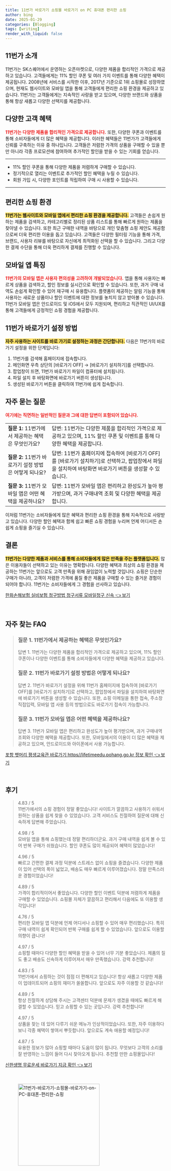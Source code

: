 ```yaml
---
title: 11번가 바로가기 쇼핑몰 바로가기 on PC 휴대폰 편리한 쇼핑
author: bing
date: 2025-01-29
categories: [Blogging]
tags: [writing]
render_with_liquid: false
---
```



<h2 id='11번가_소개'>11번가 소개</h2>

<p>11번가는 SK스퀘어에서 운영하는 오픈마켓으로, 다양한 제품을 합리적인 가격으로 제공하고 있습니다. 고객들에게는 11% 할인 쿠폰 및 여러 가지 이벤트를 통해 다양한 혜택이 제공됩니다. 2008년에 서비스를 시작한 이후, 2017년 기준으로 1위 쇼핑몰로 성장하였으며, 현재도 웹사이트와 모바일 앱을 통해 고객들에게 편리한 쇼핑 환경을 제공하고 있습니다. 11번가는 고객들에게는 지속적인 사랑을 받고 있으며, 다양한 브랜드와 상품을 통해 항상 새롭고 다양한 선택지를 제공합니다.</p>

<h2 id='고객혜택'>다양한 고객 혜택</h2>

<p><b><span style="color: #ee2323;">11번가는 다양한 제품을 합리적인 가격으로 제공합니다.</span></b> 또한, 다양한 쿠폰과 이벤트를 통해 소비자들에게 더 많은 혜택을 제공합니다. 이러한 혜택들은 11번가가 고객들에게 신뢰를 구축하는 이유 중 하나입니다. 고객들은 저렴한 가격의 상품을 구매할 수 있을 뿐만 아니라 각종 프로모션에 참여하여 추가적인 할인을 받을 수 있는 기회를 얻습니다.</p>

<hr />

<ul>
    <li>11% 할인 쿠폰을 통해 다양한 제품을 저렴하게 구매할 수 있습니다.</li>
    <li>정기적으로 열리는 이벤트로 추가적인 할인 혜택을 누릴 수 있습니다.</li>
    <li>회원 가입 시, 다양한 포인트를 적립하여 구매 시 사용할 수 있습니다.</li>
</ul>

<hr />

<h2 id='쇼핑환경'>편리한 쇼핑 환경</h2>

<p><b><span style="background-color: #ffe066;">11번가는 웹사이트와 모바일 앱에서 편리한 쇼핑 환경을 제공합니다.</span></b> 고객들은 손쉽게 원하는 제품을 검색하고, 카테고리별로 정리된 상품 리스트를 통해 빠르게 원하는 제품을 찾아낼 수 있습니다. 또한 최근 구매한 내역을 바탕으로 개인 맞춤형 쇼핑 제안도 제공함으로써 더욱 편리한 이용을 돕고 있습니다. 고객들은 다양한 필터링 기능을 통해 가격, 브랜드, 사용자 리뷰를 바탕으로 자신에게 최적화된 선택을 할 수 있습니다. 그리고 다양한 결제 수단을 통해 더욱 편리하게 결제를 진행할 수 있습니다.</p>

<h2 id='모바일앱_특징'>모바일 앱 특징</h2>

<p><b><span style="color: #ee2323;">11번가의 모바일 앱은 사용자 편의성을 고려하여 개발되었습니다.</span></b> 앱을 통해 사용자는 빠르게 상품을 검색하고, 할인 정보를 실시간으로 확인할 수 있습니다. 또한, 과거 구매 내역도 손쉽게 확인할 수 있어 재구매 시 유용합니다. 플랫폼이 제공하는 알림 기능을 통해 사용자는 새로운 상품이나 할인 이벤트에 대한 정보를 놓치지 않고 받아볼 수 있습니다. 11번가 모바일 앱은 안드로이드 및 iOS에서 모두 지원되며, 편리하고 직관적인 UI/UX를 통해 고객들에게 긍정적인 쇼핑 경험을 제공합니다.</p>

<h2 id='바로가기설정방법'>11번가 바로가기 설정 방법</h2>

<p><b><span style="background-color: #ffe066;"> 자주 사용하는 사이트를 바로 가기로 설정하는 과정은 간단합니다.</span></b> 다음은 11번가의 바로가기 설정을 위한 단계입니다:</p>

<ol>
    <li>11번가를 검색해 홈페이지에 접속합니다.</li>
    <li>메인화면 우측 상단의 [바로가기 OFF] → [바로가기 설치하기]를 선택합니다.</li>
    <li>팝업창이 뜨면, 11번가 바로가기 파일이 컴퓨터에 설치됩니다.</li>
    <li>파일 설치 후 바탕화면에 바로가기 버튼이 생성됩니다.</li>
    <li>생성된 바로가기 버튼을 클릭하여 11번가에 쉽게 접속합니다.</li>
</ol>

<h2 id='자주하는질문'>자주 묻는 질문</h2>

<p><b><span style="color: #ee2323;">여기에는 직면하는 일반적인 질문과 그에 대한 답변이 포함되어 있습니다.</span></b></p>

<table>
    <tr>
        <td><b>질문 1:</b> 11번가에서 제공하는 혜택은 무엇인가요?</td>
        <td>답변: 11번가는 다양한 제품을 합리적인 가격으로 제공하고 있으며, 11% 할인 쿠폰 및 이벤트를 통해 다양한 혜택을 제공합니다.</td>
    </tr>
    <tr>
        <td><b>질문 2:</b> 11번가 바로가기 설정 방법은 어떻게 되나요?</td>
        <td>답변: 11번가 홈페이지에 접속하여 [바로가기 OFF]를 [바로가기 설치하기]로 선택하고, 팝업창에서 파일을 설치하여 바탕화면 바로가기 버튼을 생성할 수 있습니다.</td>
    </tr>
    <tr>
        <td><b>질문 3:</b> 11번가 모바일 앱은 어떤 혜택을 제공하나요?</td>
        <td>답변: 11번가 모바일 앱은 편리하고 완성도가 높아 평가받으며, 과거 구매내역 조회 및 다양한 혜택을 제공합니다.</td>
    </tr>
</table>

<p>이처럼 11번가는 소비자들에게 많은 혜택과 편리한 쇼핑 환경을 통해 지속적으로 사랑받고 있습니다. 다양한 할인 혜택과 함께 쉽고 빠른 쇼핑 경험을 누리며 언제 어디서든 손쉽게 쇼핑을 즐기실 수 있습니다.</p>

<h2 id='결론'>결론</h2>

<p><b><span style="background-color: #ffe066;">11번가는 다양한 제품과 서비스를 통해 소비자들에게 많은 만족을 주는 플랫폼입니다.</span></b> 많은 이용자들이 선택하고 있는 이유는 명확합니다. 다양한 혜택과 최상의 쇼핑 환경을 제공하는 11번가는 앞으로도 고객 만족을 위해 끊임없이 노력할 것입니다. 쇼핑은 단순한 구매가 아니라, 고객이 저렴한 가격에 품질 좋은 제품을 구매할 수 있는 즐거운 경험이 되어야 합니다. 11번가는 소비자들에게 그 경험을 선사하고 있습니다.</p>


<p><a class="click-button" title="한화손해보험 실비보험 청구방법 청구서류 모바일청구 신속" href="https://adkhouse.github.io/posts/%ED%95%9C%ED%99%94%EC%86%90%ED%95%B4%EB%B3%B4%ED%97%98-%EC%8B%A4%EB%B9%84%EB%B3%B4%ED%97%98-%EC%B2%AD%EA%B5%AC%EB%B0%A9%EB%B2%95-%EC%B2%AD%EA%B5%AC%EC%84%9C%EB%A5%98-%EB%AA%A8%EB%B0%94%EC%9D%BC%EC%B2%AD%EA%B5%AC-%EC%8B%A0%EC%86%8D/" rel="dofollow">한화손해보험 실비보험 청구방법 청구서류 모바일청구 신속 👈 보기</a></p><br>
<h2 id='자주_찾는_FAQ'>자주 찾는 FAQ</h2>
<div itemscope="" itemtype="https://schema.org/FAQPage"> 
<blockquote> 
<div itemscope="" itemprop="mainEntity" itemtype="https://schema.org/Question"> 
<h3 itemprop="name">질문 1. 11번가에서 제공하는 혜택은 무엇인가요?</h3> 
<div itemscope="" itemprop="acceptedAnswer" itemtype="https://schema.org/Answer"> 
<span itemprop="text"> 
<p>답변 1. 11번가는 다양한 제품을 합리적인 가격으로 제공하고 있으며, 11% 할인 쿠폰이나 다양한 이벤트를 통해 소비자들에게 다양한 혜택을 제공하고 있습니다.</p> 
</span> 
</div> 
</div> 

<div itemscope="" itemprop="mainEntity" itemtype="https://schema.org/Question"> 
<h3 itemprop="name">질문 2. 11번가 바로가기 설정 방법은 어떻게 되나요?</h3> 
<div itemscope="" itemprop="acceptedAnswer" itemtype="https://schema.org/Answer"> 
<span itemprop="text"> 
<p>답변 2. 11번가 바로가기 설정을 위해 11번가 홈페이지에 접속하여 [바로가기 OFF]를 [바로가기 설치하기]로 선택하고, 팝업창에서 파일을 설치하여 바탕화면에 바로가기 버튼을 생성할 수 있습니다. 또한, 쇼핑 이메일을 통한 접속, 주소창 직접입력, 모바일 앱 사용 등의 방법으로도 바로가기 접속이 가능합니다.</p> 
</span> 
</div> 
</div> 

<div itemscope="" itemprop="mainEntity" itemtype="https://schema.org/Question"> 
<h3 itemprop="name">질문 3. 11번가 모바일 앱은 어떤 혜택을 제공하나요?</h3> 
<div itemscope="" itemprop="acceptedAnswer" itemtype="https://schema.org/Answer"> 
<span itemprop="text"> 
<p>답변 3. 11번가 모바일 앱은 편리하고 완성도가 높아 평가받으며, 과거 구매내역 조회와 다양한 혜택을 제공합니다. 또한, 모바일에서의 이용이 더 많은 혜택을 제공하고 있으며, 안드로이드와 아이폰에서 사용 가능합니다.</p> 
</span> 
</div> 
</div> 

</blockquote> 
</div>
<p><a class="click-button" title="포항 뱃머리 평생교육관 바로가기 https//lifetimeedu.pohang.go.kr 정보 확인" href="https://adkhouse.github.io/posts/%ED%8F%AC%ED%95%AD-%EB%B1%83%EB%A8%B8%EB%A6%AC-%ED%8F%89%EC%83%9D%EA%B5%90%EC%9C%A1%EA%B4%80-%EB%B0%94%EB%A1%9C%EA%B0%80%EA%B8%B0-httpslifetimeedu.pohang.go.kr-%EC%A0%95%EB%B3%B4-%ED%99%95%EC%9D%B8/" rel="dofollow">포항 뱃머리 평생교육관 바로가기 https//lifetimeedu.pohang.go.kr 정보 확인 👈 보기</a></p><br>
<h2 id='후기'>후기</h2>
<div itemscope itemtype="https://schema.org/Product">
  <blockquote>
  <div itemprop="review" itemscope itemtype="https://schema.org/Review">
      <div itemprop="reviewRating" itemscope itemtype="https://schema.org/Rating"> <span itemprop="ratingValue">4.83</span> / <span itemprop="bestRating">5</span> </div>
      <span itemprop="reviewBody">11번가에서의 쇼핑 경험이 정말 좋았습니다! 사이트가 깔끔하고 사용하기 쉬워서 원하는 상품을 쉽게 찾을 수 있었습니다. 고객 서비스도 친절하여 질문에 대해 신속하게 답변해 주었습니다.</span>
  </div>
  <br>
  <div itemprop="review" itemscope itemtype="https://schema.org/Review">
      <div itemprop="reviewRating" itemscope itemtype="https://schema.org/Rating"> <span itemprop="ratingValue">4.98</span> / <span itemprop="bestRating">5</span> </div>
      <span itemprop="reviewBody">모바일 앱을 통해 쇼핑했는데 정말 편리하더군요. 과거 구매 내역을 쉽게 볼 수 있어 반복 구매가 쉬웠습니다. 할인 쿠폰도 많이 제공되어 혜택이 많았습니다!</span>
  </div>
  <br>
  <div itemprop="review" itemscope itemtype="https://schema.org/Review">
      <div itemprop="reviewRating" itemscope itemtype="https://schema.org/Rating"> <span itemprop="ratingValue">4.96</span> / <span itemprop="bestRating">5</span> </div>
      <span itemprop="reviewBody">빠르고 간편한 결제 과정 덕분에 스트레스 없이 쇼핑을 즐겼습니다. 다양한 제품이 있어 선택의 폭이 넓었고, 배송도 매우 빠르게 이루어졌습니다. 정말 만족스러운 경험이었습니다! </span>
  </div>
  <br>
  <div itemprop="review" itemscope itemtype="https://schema.org/Review">
      <div itemprop="reviewRating" itemscope itemtype="https://schema.org/Rating"> <span itemprop="ratingValue">4.89</span> / <span itemprop="bestRating">5</span> </div>
      <span itemprop="reviewBody">가격이 합리적이어서 좋았습니다. 다양한 할인 이벤트 덕분에 저렴하게 제품을 구매할 수 있었습니다. 쇼핑몰 자체가 깔끔하고 편리해서 다음에도 또 이용할 생각입니다!</span>
  </div>
  <br>
  <div itemprop="review" itemscope itemtype="https://schema.org/Review">
      <div itemprop="reviewRating" itemscope itemtype="https://schema.org/Rating"> <span itemprop="ratingValue">4.76</span> / <span itemprop="bestRating">5</span> </div>
      <span itemprop="reviewBody">편리한 모바일 앱 덕분에 언제 어디서나 쇼핑할 수 있어 매우 편리했습니다. 특히 구매 내역이 쉽게 확인되어 반복 구매를 쉽게 할 수 있었습니다. 앞으로도 이용할 의향이 큽니다!</span>
  </div>
  <br>
  <div itemprop="review" itemscope itemtype="https://schema.org/Review">
      <div itemprop="reviewRating" itemscope itemtype="https://schema.org/Rating"> <span itemprop="ratingValue">4.97</span> / <span itemprop="bestRating">5</span> </div>
      <span itemprop="reviewBody">쇼핑할 때마다 다양한 할인 혜택을 받을 수 있어 너무 기분 좋았습니다. 제품의 질도 좋고 배송도 신속하게 이루어져서 매우 만족했습니다. 강력 추천합니다!</span>
  </div>
  <br>
  <div itemprop="review" itemscope itemtype="https://schema.org/Review">
      <div itemprop="reviewRating" itemscope itemtype="https://schema.org/Rating"> <span itemprop="ratingValue">4.83</span> / <span itemprop="bestRating">5</span> </div>
      <span itemprop="reviewBody">11번가에서 쇼핑하는 것이 점점 더 편해지고 있습니다! 항상 새롭고 다양한 제품이 업데이트되어 쇼핑의 재미가 쏠쏠합니다. 앞으로도 자주 이용할 것 같습니다!</span>
  </div>
  <br>
  <div itemprop="review" itemscope itemtype="https://schema.org/Review">
      <div itemprop="reviewRating" itemscope itemtype="https://schema.org/Rating"> <span itemprop="ratingValue">4.89</span> / <span itemprop="bestRating">5</span> </div>
      <span itemprop="reviewBody">항상 친절하게 상담해 주시는 고객센터 덕분에 문제가 생겼을 때에도 빠르게 해결할 수 있었습니다. 믿고 쇼핑할 수 있는 곳입니다. 강력 추천합니다!</span>
  </div>
  <br>
  <div itemprop="review" itemscope itemtype="https://schema.org/Review">
      <div itemprop="reviewRating" itemscope itemtype="https://schema.org/Rating"> <span itemprop="ratingValue">4.97</span> / <span itemprop="bestRating">5</span> </div>
      <span itemprop="reviewBody">상품을 찾는 데 있어 다루기 쉬운 메뉴가 인상적이었습니다. 또한, 자주 이용하다 보니 각종 혜택이 쌓여서 뿌듯합니다. 앞으로도 계속 애용할 예정입니다!</span>
  </div>
  <br>
  <div itemprop="review" itemscope itemtype="https://schema.org/Review">
      <div itemprop="reviewRating" itemscope itemtype="https://schema.org/Rating"> <span itemprop="ratingValue">4.87</span> / <span itemprop="bestRating">5</span> </div>
      <span itemprop="reviewBody">유용한 정보가 많아 쇼핑할 때마다 도움이 많이 됩니다. 무엇보다 고객의 소리를 잘 반영하는 느낌이 들어 다시 찾아오게 됩니다. 추천할 만한 쇼핑몰입니다!</span>
  </div>
  </blockquote>
</div>
<p><a class="click-button" title="신한생명 무료운세 바로가기 지금 확인" href="https://adkhouse.github.io/posts/%EC%8B%A0%ED%95%9C%EC%83%9D%EB%AA%85-%EB%AC%B4%EB%A3%8C%EC%9A%B4%EC%84%B8-%EB%B0%94%EB%A1%9C%EA%B0%80%EA%B8%B0-%EC%A7%80%EA%B8%88-%ED%99%95%EC%9D%B8/" rel="dofollow">신한생명 무료운세 바로가기 지금 확인 👈 보기</a></p><br>
<figure class="image"><img src="https://adkhouse.github.io/assets/img/thumbnail/11번가-바로가기-쇼핑몰-바로가기-on-PC-휴대폰-편리한-쇼핑.webp" alt="11번가-바로가기-쇼핑몰-바로가기-on-PC-휴대폰-편리한-쇼핑" width="256" height="256"></figure>